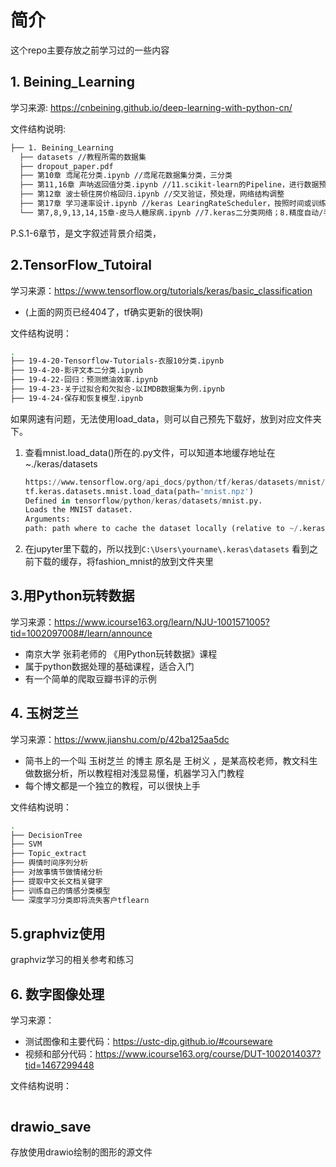 # 简介
这个repo主要存放之前学习过的一些内容

## 1. Beining_Learning
学习来源: <https://cnbeining.github.io/deep-learning-with-python-cn/>

文件结构说明:
```bash
├── 1. Beining_Learning
  ├── datasets //教程所需的数据集
  ├── dropout_paper.pdf
  ├── 第10章 鸢尾花分类.ipynb //鸢尾花数据集分类，三分类
  ├── 第11,16章 声呐返回值分类.ipynb //11.scikit-learn的Pipeline，进行数据预处理，使用StandardScaler,调整模型的拓扑和神经元；16. dropout正则化
  ├── 第12章 波士顿住房价格回归.ipynb //交叉验证，预处理，网络结构调整
  ├── 第17章 学习速率设计.ipynb //keras LearingRateScheduler，按照时间或训练轮数设置
  └── 第7,8,9,13,14,15章-皮马人糖尿病.ipynb //7.keras二分类网络；8.精度自动/手动验证（k折交叉验证）；9.基于scikit-learn的网格搜索；13.HDF5、Json、YAML等格式保存模型权重；14.保存点保存，导入；15.绘制loss、acc图像可视化训练效果
```
P.S.1-6章节，是文字叙述背景介绍类，

## 2.TensorFlow_Tutoiral
学习来源：<https://www.tensorflow.org/tutorials/keras/basic_classification>
+ (上面的网页已经404了，tf确实更新的很快啊)

文件结构说明：
```bash
.
├── 19-4-20-Tensorflow-Tutorials-衣服10分类.ipynb
├── 19-4-20-影评文本二分类.ipynb
├── 19-4-22-回归：预测燃油效率.ipynb
├── 19-4-23-关于过拟合和欠拟合-以IMDB数据集为例.ipynb
├── 19-4-24-保存和恢复模型.ipynb
```

如果网速有问题，无法使用load_data，则可以自己预先下载好，放到对应文件夹下。
1. 查看mnist.load_data()所在的.py文件，可以知道本地缓存地址在~./keras/datasets
    ```python
    https://www.tensorflow.org/api_docs/python/tf/keras/datasets/mnist/load_data
    tf.keras.datasets.mnist.load_data(path='mnist.npz')
    Defined in tensorflow/python/keras/datasets/mnist.py.
    Loads the MNIST dataset.
    Arguments:
    path: path where to cache the dataset locally (relative to ~/.keras/datasets).
    ```
2. 在jupyter里下载的，所以找到`C:\Users\yourname\.keras\datasets`
看到之前下载的缓存，将fashion_mnist的放到文件夹里

## 3.用Python玩转数据
学习来源：<https://www.icourse163.org/learn/NJU-1001571005?tid=1002097008#/learn/announce>
+ 南京大学 张莉老师的 《用Python玩转数据》课程
+ 属于python数据处理的基础课程，适合入门
+ 有一个简单的爬取豆瓣书评的示例

## 4. 玉树芝兰
学习来源：<https://www.jianshu.com/p/42ba125aa5dc>
+ 简书上的一个叫 玉树芝兰 的博主 原名是 王树义 ，是某高校老师，教文科生做数据分析，所以教程相对浅显易懂，机器学习入门教程
+ 每个博文都是一个独立的教程，可以很快上手

文件结构说明：
```bash
.
├── DecisionTree
├── SVM
├── Topic_extract
├── 舆情时间序列分析
├── 对故事情节做情绪分析
├── 提取中文长文档关键字
├── 训练自己的情感分类模型
└── 深度学习分类即将流失客户tflearn
```

## 5.graphviz使用
graphviz学习的相关参考和练习

## 6. 数字图像处理
学习来源：
+ 测试图像和主要代码：<https://ustc-dip.github.io/#courseware>
+ 视频和部分代码：<https://www.icourse163.org/course/DUT-1002014037?tid=1467299448>

文件结构说明：
```bash
```
## drawio_save
存放使用drawio绘制的图形的源文件